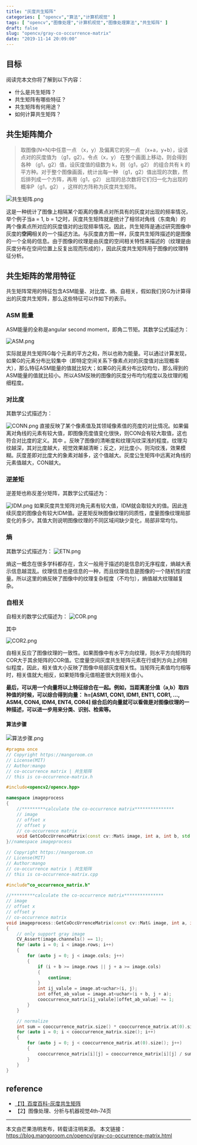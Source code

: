 ```yaml
---
title: "灰度共生矩阵"
categories: [ "opencv","算法","计算机视觉" ]
tags: [ "opencv","图像处理","计算机视觉","图像处理算法","共生矩阵" ]
draft: false
slug: "opencv/gray-co-occurrence-matrix"
date: "2019-11-14 20:09:00"
---
```


## 目标

阅读完本文你将了解到以下内容：

- 什么是共生矩阵？
- 共生矩阵有哪些特征？
- 共生矩阵有何用途？
- 如何计算共生矩阵？

## 共生矩阵简介


> 取图像(N×N)中任意一点 （x，y）及偏离它的另一点 （x+a，y+b），设该点对的灰度值为 （g1，g2）。令点（x，y） 在整个画面上移动，则会得到各种 （g1，g2）值，设灰度值的级数为 k，则（g1，g2） 的组合共有 k 的平方种。对于整个图像画面，统计出每一种 （g1，g2）值出现的次数，然后排列成一个方阵，再用（g1，g2） 出现的总次数将它们归一化为出现的概率P（g1，g2） ，这样的方阵称为灰度共生矩阵。

![共生矩阵.png][1]


这是一种统计了图像上相隔某个距离的像素点对所具有的灰度对出现的频率情况，举个例子当a = 1, b = 1之时，灰度共生矩阵就是统计了相邻对角线（东南角）的两个像素点所对应的灰度值对的出现频率情况。因此，共生矩阵是通过研究图像中灰度的**空间**相关的一个描述方法。与灰度直方图一样，灰度共生矩阵描述的是图像的一个全局的信息。由于图像的纹理是由灰度的空间相关特性来描述的（纹理是由灰度分布在空间位置上反复出现而形成的），因此灰度共生矩阵用于图像的纹理特征分析。

## 共生矩阵的常用特征

共生矩阵常用的特征包含ASM能量、对比度、熵、自相关，假如我们另G为计算得出的灰度共生矩阵，那么这些特征可以作如下的表示。

### ASM 能量

ASM能量的全称是angular second moment，即角二节矩。其数学公式描述为：

![ASM.png][2]

实际就是共生矩阵G每个元素的平方之和，所以也称为能量。可以通过计算发现，如果G的元素分布比较集中（即特定空间关系下像素点对的灰度值对出现概率大），那么特征ASM能量的值就比较大；如果G的元素分布比较均匀，那么得到的ASM能量的值就比较小。所以ASM反映的图像的灰度分布均匀程度以及纹理的粗细程度。

### 对比度

其数学公式描述为：

![CONN.png][3]
直接反映了某个像素值及其领域像素值的亮度的对比情况。如果偏离对角线的元素有较大值，即图像亮度值变化很快，则CON会有较大取值，这也符合对比度的定义。其中 。反映了图像的清晰度和纹理沟纹深浅的程度。纹理沟纹越深，其对比度越大，视觉效果越清晰；反之，对比度小，则沟纹浅，效果模糊。灰度差即对比度大的象素对越多，这个值越大。灰度公生矩阵中远离对角线的元素值越大，CON越大。

### 逆差矩

逆差矩也称反差分矩阵，其数学公式描述为：

![IDM.png][4]
如果灰度共生矩阵对角元素有较大值，IDM就会取较大的值。因此连续灰度的图像会有较大IDM值。逆差矩反映图像纹理的同质性，度量图像纹理局部变化的多少。其值大则说明图像纹理的不同区域间缺少变化，局部非常均匀。

### 熵

其数学公式描述为：
![ETN.png][5]

熵这一概念在很多学科都存在，含义一般用于描述的是信息的无序程度，熵越大表示信息越混乱。纹理信息也是信息的一种，而且纹理信息是图像的一个随机性的度量。所以这里的熵反映了图像中的纹理复杂程度（不均匀），熵值越大纹理越复杂。

### 自相关

自相关的数学公式描述为：
![COR.png][6]

其中

![COR2.png][7]

自相关反应了图像纹理的一致性。如果图像中有水平方向纹理，则水平方向矩阵的COR大于其余矩阵的COR值。它度量空间灰度共生矩阵元素在行或列方向上的相似程度，因此，相关值大小反映了图像中局部灰度相关性。当矩阵元素值均匀相等时，相关值就大;相反，如果矩阵像元值相差很大则相关值小。

**最后，可以用一个向量将以上特征综合在一起。例如，当距离差分值（a,b）取四种值的时候，可以综合得到向量：
h=[ASM1, CON1, IDM1, ENT1, COR1, ..., ASM4, CON4, IDM4, ENT4, COR4]
综合后的向量就可以看做是对图像纹理的一种描述，可以进一步用来分类、识别、检索等。**

#### 算法步骤
![算法步骤.png][8]

```c++
#pragma once
// Copyright https://mangoroom.cn
// License(MIT)
// Author:mango
// co-occurrence matrix | 共生矩阵
// this is co-occurrence-matrix.h

#include<opencv2/opencv.hpp>

namespace imageprocess
{
    //*********calculate the co-occurrence matrix***************
    // image
    // offset x
    // offset y
    // co-occurrence matrix
	void GetCoOccUrrenceMatrix(const cv::Mat& image, int a, int b, std::vector<std::vector<double>> & cooccurrence_matrix);
}//namespace imageprocess
```
```c++
// Copyright https://mangoroom.cn
// License(MIT)
// Author:mango
// co-occurrence matrix | 共生矩阵
// this is co-occurrence-matrix.cpp

#include"co_occurrence_matrix.h"

//*********calculate the co-occurrence matrix***************
// image
// offset x
// offset y
// co-occurrence matrix
void imageprocess::GetCoOccUrrenceMatrix(const cv::Mat& image, int a, int b, std::vector<std::vector<double>> & cooccurrence_matrix)
{
	// only support gray image
	CV_Assert(image.channels() == 1);
	for (auto i = 0; i < image.rows; i++)
	{
		for (auto j = 0; j < image.cols; j++)
		{
			if (i + b >= image.rows || j + a >= image.cols)
			{
				continue;
			}
			int ij_valule = image.at<uchar>(i, j);
			int offet_ab_value = image.at<uchar>(i + b, j + a);
			cooccurrence_matrix[ij_valule][offet_ab_value] += 1;
		}
	}

	// normalize
	int sum = cooccurrence_matrix.size() * cooccurrence_matrix.at(0).size();
	for (auto i = 0; i < cooccurrence_matrix.size(); i++)
	{
		for (auto j = 0; j < cooccurrence_matrix.at(0).size(); j++)
		{
			cooccurrence_matrix[i][j] = cooccurrence_matrix[i][j] / sum;
		}
	}
}
```

## reference

- [【1】百度百科-灰度共生矩阵](https://baike.baidu.com/item/%E7%81%B0%E5%BA%A6%E5%85%B1%E7%94%9F%E7%9F%A9%E9%98%B5)
- 【2】图像处理、分析与机器视觉4th-74页

---

本文由芒果浩明发布，转载请注明来源。
本文链接：https://blog.mangoroom.cn/opencv/gray-co-occurrence-matrix.html


  [1]: https://mangoroom.cn/usr/uploads/2019/11/3059520450.png
  [2]: https://mangoroom.cn/usr/uploads/2019/11/3080871898.png
  [3]: https://mangoroom.cn/usr/uploads/2019/11/253682782.png
  [4]: https://mangoroom.cn/usr/uploads/2019/11/551350194.png
  [5]: https://mangoroom.cn/usr/uploads/2019/11/2162278131.png
  [6]: https://mangoroom.cn/usr/uploads/2019/11/1874030060.png
  [7]: https://mangoroom.cn/usr/uploads/2019/11/773607785.png
  [8]: https://mangoroom.cn/usr/uploads/2019/12/373529243.png